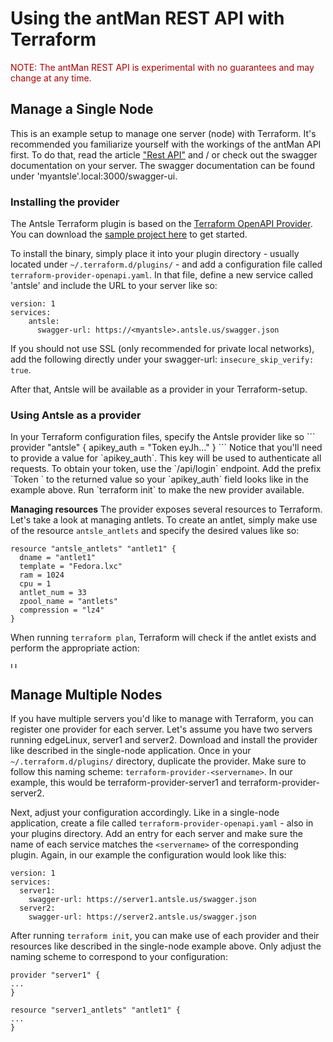 <h1>Using the antMan REST API with Terraform</h1>
<div style="color:#a00">
  <p class="note">NOTE: The antMan REST API is experimental with no guarantees and may change at any time.</p>
</div>

<h2>Manage a Single Node</h2>
This is an example setup to manage one server (node) with Terraform. It's recommended you familiarize yourself with the workings of the antMan API first. To do that, read the article <a href="https://docs.antsle.com/rest/">"Rest API"</a> and / or check out the swagger documentation on your server. The swagger documentation can be found under 'myantsle'.local:3000/swagger-ui.

<h3>Installing the provider</h3>
The Antsle Terraform plugin is based on the <a href="https://github.com/dikhan/terraform-provider-openapi" target="_blank">Terraform OpenAPI Provider</a>. You can download the <a href="">sample project here</a> to get started.

To install the binary, simply place it into your plugin directory - usually located under `~/.terraform.d/plugins/` - and add a configuration file called `terraform-provider-openapi.yaml`.
In that file, define a new service called 'antsle' and include the URL to your server like so:
```
version: 1
services:
    antsle:
      swagger-url: https://<myantsle>.antsle.us/swagger.json
```
If you should not use SSL (only recommended for private local networks), add the following directly under your swagger-url: `insecure_skip_verify: true`.

After that, Antsle will be available as a provider in your Terraform-setup.

<h3>Using Antsle as a provider</h3>
In your Terraform configuration files, specify the Antsle provider like so
```  
provider "antsle" {
  apikey_auth = "Token eyJh..."
}
```
Notice that you'll need to provide a value for `apikey_auth`. This key will be used to authenticate all requests. To obtain your token, use the `/api/login` endpoint. Add the prefix `Token ` to the returned value so your `apikey_auth` field looks like in the example above. Run `terraform init` to make the new provider available.

<strong>Managing resources</strong>
The provider exposes several resources to Terraform. Let's take a look at managing antlets. To create an antlet, simply make use of the resource `antsle_antlets` and specify the desired values like so:
```
resource "antsle_antlets" "antlet1" {
  dname = "antlet1"
  template = "Fedora.lxc"
  ram = 1024
  cpu = 1
  antlet_num = 33
  zpool_name = "antlets"
  compression = "lz4"
}
``` 
When running `terraform plan`, Terraform will check if the antlet exists and perform the appropriate action:

<div class="shdw">
   <img src="terraform.png" height="10em" alt="Using Antsle with terraform">
</div>

<h2>Manage Multiple Nodes</h2>

If you have multiple servers you'd like to manage with Terraform, you can register one provider for each server. Let's assume you have two servers running edgeLinux, server1 and server2.
Download and install the provider like described in the single-node application. Once in your `~/.terraform.d/plugins/` directory, duplicate the provider. Make sure to follow this naming scheme: `terraform-provider-<servername>`. In our example, this would be terraform-provider-server1 and terraform-provider-server2.

Next, adjust your configuration accordingly. Like in a single-node application, create a file called `terraform-provider-openapi.yaml` - also in your plugins directory. Add an entry for each server and make sure the name of each service matches the `<servername>` of the corresponding plugin. Again, in our example the configuration would look like this:
```
version: 1
services:
  server1:
    swagger-url: https://server1.antsle.us/swagger.json
  server2:
    swagger-url: https://server2.antsle.us/swagger.json
```

After running `terraform init`, you can make use of each provider and their resources like described in the single-node example above. Only adjust the naming scheme to correspond to your configuration:
```
provider "server1" {
...
}

resource "server1_antlets" "antlet1" {
...
}
```



